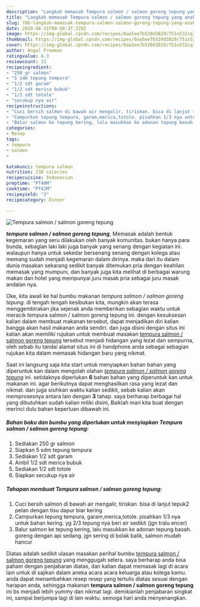 ```yaml
---
description: "Langkah memasak Tempura salmon / salmon goreng tepung yang enak"
title: "Langkah memasak Tempura salmon / salmon goreng tepung yang enak"
slug: 786-langkah-memasak-tempura-salmon-salmon-goreng-tepung-yang-enak
date: 2020-08-31T09:50:37.228Z
image: https://img-global.cpcdn.com/recipes/0aa5ee7b520d3829/751x532cq70/tempura-salmon-salmon-goreng-tepung-foto-resep-utama.jpg
thumbnail: https://img-global.cpcdn.com/recipes/0aa5ee7b520d3829/751x532cq70/tempura-salmon-salmon-goreng-tepung-foto-resep-utama.jpg
cover: https://img-global.cpcdn.com/recipes/0aa5ee7b520d3829/751x532cq70/tempura-salmon-salmon-goreng-tepung-foto-resep-utama.jpg
author: Angel Freeman
ratingvalue: 4.3
reviewcount: 15
recipeingredient:
- "250 gr salmon"
- "5 sdm tepung tempura"
- "1/2 sdt garam"
- "1/2 sdt merica bubuk"
- "1/2 sdt totole"
- "secukup nya air"
recipeinstructions:
- "Cuci bersih salmon di bawah air mengalir, tiriskan. bisa di lanjut tepuk2 pelan dengan tisu dapur biar kering"
- "Campurkan tepung tempura, garam,merica,totole. pisahkan 1/3 nya untuk bahan kering. yg 2/3 tepung nya beri air sedikit (jgn tralu encer)"
- "Balur salmon ke tepung kering, lalu masukkan ke adonan tepung basah. goreng dengan api sedang. jgn sering di bolak balik, salmon mudah hancur"
categories:
- Resep
tags:
- tempura
- salmon
- 

katakunci: tempura salmon  
nutrition: 238 calories
recipecuisine: Indonesian
preptime: "PT40M"
cooktime: "PT42M"
recipeyield: "3"
recipecategory: Dinner

---
```



![Tempura salmon / salmon goreng tepung](https://img-global.cpcdn.com/recipes/0aa5ee7b520d3829/751x532cq70/tempura-salmon-salmon-goreng-tepung-foto-resep-utama.jpg)

<b><i>tempura salmon / salmon goreng tepung</i></b>, Memasak adalah bentuk kegemaran yang seru dilakukan oleh banyak komunitas. bukan hanya para bunda, sebagian laki laki juga banyak yang senang dengan kegiatan ini. walaupun hanya untuk sekedar bersenang senang dengan kolega atau memang sudah menjadi kegemaran dalam dirinya. maka dari itu dalam dunia masakan sekarang sedikit banyak ditemukan pria dengan keahlian memasak yang mumpuni, dan banyak juga kita melihat di berbagai warung makan dan hotel yang mempunyai juru masak pria sebagai juru masak andalan nya.

Oke, kita awali ke hal bumbu makanan <i>tempura salmon / salmon goreng tepung</i>. di tengah tengah kesibukan kita, mungkin akan terasa menggembirakan jika sejenak anda memberikan sebagian waktu untuk meracik tempura salmon / salmon goreng tepung ini. dengan kesuksesan kalian dalam membuat makanan tersebut, dapat menjadikan diri kalian bangga akan hasil makanan anda sendiri. dan juga disini dengan situs ini kalian akan memiliki rujukan untuk membuat masakan <u>tempura salmon / salmon goreng tepung</u> tersebut menjadi hidangan yang lezat dan sempurna, oleh sebab itu tandai alamat situs ini di handphone anda sebagai sebagian rujukan kita dalam memasak hidangan baru yang nikmat.




Saat ini langsung saja kita start untuk menyiapkan bahan bahan yang diperuntuk kan dalam mengolah olahan <u><i>tempura salmon / salmon goreng tepung</i></u> ini. setidaknya diperlukan <b>6</b> bahan bahan yang diperuntuk kan untuk makanan ini. agar berikutnya dapat menghasilkan rasa yang lezat dan nikmat. dan juga sisihkan waktu kalian sedikit, sebab kalian akan memprosesnya antara lain dengan <b>3</b> tahap. saya berharap berbagai hal yang dibutuhkan sudah kalian miliki disini, Baiklah mari kita buat dengan merinci dulu bahan keperluan dibawah ini.

<!--inarticleads1-->

##### Bahan baku dan bumbu yang diperlukan untuk menyiapkan Tempura salmon / salmon goreng tepung:

1. Sediakan 250 gr salmon
1. Siapkan 5 sdm tepung tempura
1. Sediakan 1/2 sdt garam
1. Ambil 1/2 sdt merica bubuk
1. Sediakan 1/2 sdt totole
1. Siapkan secukup nya air




<!--inarticleads2-->

##### Tahapan membuat Tempura salmon / salmon goreng tepung:

1. Cuci bersih salmon di bawah air mengalir, tiriskan. bisa di lanjut tepuk2 pelan dengan tisu dapur biar kering
1. Campurkan tepung tempura, garam,merica,totole. pisahkan 1/3 nya untuk bahan kering. yg 2/3 tepung nya beri air sedikit (jgn tralu encer)
1. Balur salmon ke tepung kering, lalu masukkan ke adonan tepung basah. goreng dengan api sedang. jgn sering di bolak balik, salmon mudah hancur




Diatas adalah sedikit ulasan masakan perihal bumbu <u>tempura salmon / salmon goreng tepung</u> yang menggugah selera. saya berharap anda bisa paham dengan penjabaran diatas, dan kalian dapat memasak lagi di acara lain untuk di sajikan dalam aneka acara acara keluarga atau kolega kamu. anda dapat menambahkan resep resep yang tertulis diatas sesuai dengan harapan anda, sehingga makanan <b>tempura salmon / salmon goreng tepung</b> ini bs menjadi lebih yummy dan nikmat lagi. demikianlah penjabaran singkat ini, sampai berjumpa lagi di lain waktu. semoga hari anda menyenangkan.
